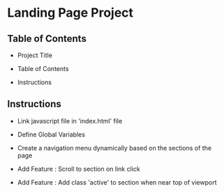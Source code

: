 # Landing Page Project

## Table of Contents

- Project Title

- Table of Contents

- Instructions

## Instructions

- Link javascript file in 'index.html' file

- Define Global Variables

- Create a navigation menu dynamically based on the sections of the page

- Add Feature : Scroll to section on link click

- Add Feature : Add class 'active' to section when near top of viewport
